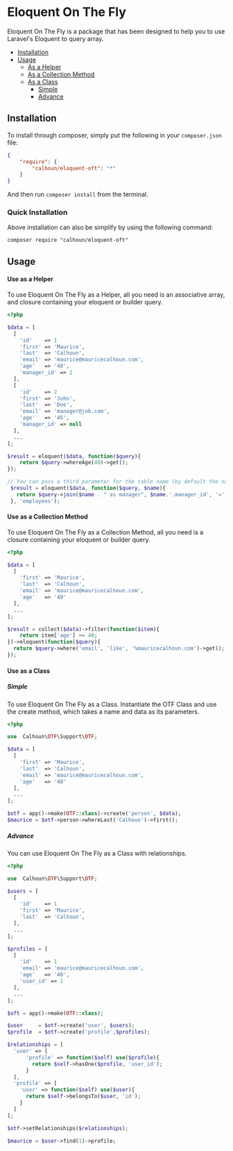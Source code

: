 Eloquent On The Fly
==============

Eloquent On The Fly is a package that has been designed to help you to use Laravel's Eloquent to query array.

* [Installation](#installation)
* [Usage](#usage)
  * [As a Helper](#use_as_a_helper)
  * [As a Collection Method](#use_as_a_collection)
  * [As a Class](#use_as_a_class)
    * [Simple](#simple)
    * [Advance](#advance)


## Installation

To install through composer, simply put the following in your `composer.json` file:

```json
{
    "require": {
        "calhoun/eloquent-oft": "*"
    }
}
```

And then run `composer install` from the terminal.

### Quick Installation

Above installation can also be simplify by using the following command:

    composer require "calhoun/eloquent-oft"

## Usage

#### Use as a Helper

To use Eloquent On The Fly as a Helper, all you need is an associative array, and closure containing your eloquent or builder query.

```php
<?php

$data = [
  [
    'id'    => 1
    'first' => 'Maurice',
    'last'  => 'Calhoun',
    'email' => 'maurice@mauricecalhoun.com',
    'age'   => '40',
    'manager_id' => 2
  ],
  [
    'id'    => 2
    'first' => 'John',
    'last'  => 'Doe',
    'email' => 'manager@job.com',
    'age'   => '45',
    'manager_id' => null
  ],
  ...
];

$result = eloquent($data, function($query){
    return $query->whereAge(40)->get();
});

// You can pass a third parameter for the table name (by default the name is oft)
 $result = eloquent($data, function($query, $name){
   return $query->join($name . " as manager", $name.'.manager_id', '=', 'manager.id')->find(1);
 }, 'employees');

```

#### Use as a Collection Method

To use Eloquent On The Fly as a Collection Method, all you need is a closure containing your eloquent or builder query.

```php
<?php

$data = [
  [
    'first' => 'Maurice',
    'last'  => 'Calhoun',
    'email' => 'maurice@mauricecalhoun.com',
    'age'   => '40'
  ],
  ...
];

$result = collect($data)->filter(function($item){
    return item['age'] >= 40;
})->eloquent(function($query){
  return $query->where('email', 'like', '%mauricecalhoun.com')->get();
});

```

#### Use as a Class

##### Simple
To use Eloquent On The Fly as a Class. Instantiate the OTF Class and use the create method, which takes a name and data as its parameters.

```php
<?php

use  Calhoun\OTF\Support\OTF;

$data = [
  [
    'first' => 'Maurice',
    'last'  => 'Calhoun',
    'email' => 'maurice@mauricecalhoun.com',
    'age'   => '40'
  ],
  ...
];

$otf = app()->make(OTF::class)->create('person', $data);
$maurice = $otf->person->whereLast('Calhoun')->first();
```

##### Advance
You can use Eloquent On The Fly as a Class with relationships.

```php
<?php

use  Calhoun\OTF\Support\OTF;

$users = [
  [
    'id'    => 1
    'first' => 'Maurice',
    'last'  => 'Calhoun',
  ],
  ...
];

$profiles = [
  [
    'id'    => 1
    'email' => 'maurice@mauricecalhoun.com',
    'age'   => '40',
    'user_id' => 1
  ],
  ...
];

$oft = app()->make(OTF::class);

$user     = $otf->create('user', $users);
$profile  = $otf->create('profile',$profiles);

$relationships = [
  'user' => [
      'profile' => function($self) use($profile){
        return $self->hasOne($profile, 'user_id');
      }
  ],
  'profile' => [
    'user' => function($self) use($user){
      return $self->belongsTo($user, 'id');
    }
  ]
];

$otf->setRelationships($relationships);

$maurice = $user->find(1)->profile;

